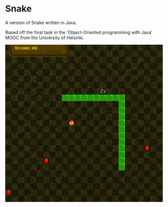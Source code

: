 # Snake
 
A version of Snake written in Java.

Based off the final task in the 'Object-Oriented programming with Java' MOOC from the University of Helsinki.

![](https://github.com/AnonymousVegetable/Snake/blob/master/example.png "Example Screenshot")
